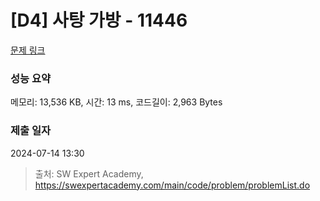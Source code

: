 # [D4] 사탕 가방 - 11446 

[문제 링크](https://swexpertacademy.com/main/code/problem/problemDetail.do?contestProbId=AXdHxTNqC2IDFAS5) 

### 성능 요약

메모리: 13,536 KB, 시간: 13 ms, 코드길이: 2,963 Bytes

### 제출 일자

2024-07-14 13:30



> 출처: SW Expert Academy, https://swexpertacademy.com/main/code/problem/problemList.do